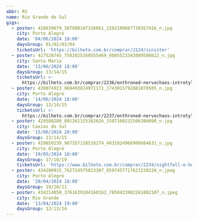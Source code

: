 ```yaml
---
abbr: RS
name: Rio Grande do Sul
gigs:
  - poster: 428639679_387980107316661_2202189667738357416_n.jpg
    city: Porto Alegre
    date: '04/06/2024 18:00'
    daysGroup: 01/02/03/04
    ticketsUrl: 'https://bilheto.com.br/comprar/2124/sinister'
  - poster: 417528745_7582025168555469_8085523343889580822_n.jpg
    city: Santa Maria
    date: '13/06/2024 18:00'
    daysGroup: 13/14/15
    ticketsUrl: >-
      https://bilheto.com.br/comprar/2236/enthroned-nervochaos-introtyl-santa-maria-rs
  - poster: 430074923_969493824971171_1743015792881870505_n.jpg
    city: Porto Alegre
    date: '14/06/2024 18:00'
    daysGroup: 13/14/15
    ticketsUrl: >-
      https://bilheto.com.br/comprar/2237/enthroned-nervochaos-introtyl-porto-alegre-rs
  - poster: 429588280_801261325362626_1587160232506386090_n.jpg
    city: Caxias do Sul
    date: '15/06/2024 20:00'
    daysGroup: 13/14/15
  - poster: 429850239_967357128518174_4031024968986664631_n.jpg
    city: Porto Alegre
    date: '19/05/2024 18:00'
    daysGroup: 17/18/19
    ticketsUrl: 'https://www.bilheto.com.br/comprar/2234/nightfall-e-heia'
  - poster: 434280915_762724975823307_8597457717621238226_n.jpeg
    city: Porto Alegre
    date: '20/04/2024 18:00'
    daysGroup: 19/20/21
  - poster: 434214050_3761639104160162_7850423902261082107_n.jpeg
    city: Rio Grande
    date: '13/04/2024 19:00'
    daysGroup: 12/13/14
---
```


